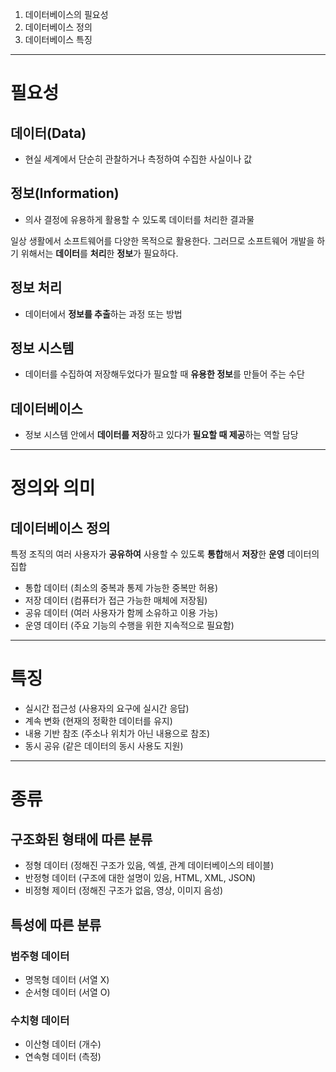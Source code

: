 1. 데이터베이스의 필요성
2. 데이터베이스 정의
3. 데이터베이스 특징

---

# 필요성

## 데이터(Data)
- 현실 세계에서 단순히 관찰하거나 측정하여 수집한 사실이나 값

## 정보(Information)
- 의사 결정에 유용하게 활용할 수 있도록 데이터를 처리한 결과물

일상 생활에서 소프트웨어를 다양한 목적으로 활용한다.
그러므로 소프트웨어 개발을 하기 위해서는 **데이터**를 **처리**한 **정보**가 필요하다.


## 정보 처리
- 데이터에서 **정보를 추출**하는 과정 또는 방법

## 정보 시스템
- 데이터를 수집하여 저장해두었다가 필요할 때 **유용한 정보**를 만들어 주는 수단

## 데이터베이스
- 정보 시스템 안에서 **데이터를 저장**하고 있다가 **필요할 때 제공**하는 역할 담당
---

# 정의와 의미


## 데이터베이스 정의
특정 조직의 여러 사용자가 **공유하여** 사용할 수 있도록 **통합**해서 **저장**한 **운영** 데이터의 집합

- 통합 데이터 (최소의 중복과 통제 가능한 중복만 허용)
- 저장 데이터 (컴퓨터가 접근 가능한 매체에 저장됨)
- 공유 데이터 (여러 사용자가 함께 소유하고 이용 가능)
- 운영 데이터 (주요 기능의 수행을 위한 지속적으로 필요함)
---

# 특징
- 실시간 접근성 (사용자의 요구에 실시간 응답)
- 계속 변화 (현재의 정확한 데이터를 유지)
- 내용 기반 참조 (주소나 위치가 아닌 내용으로 참조)
- 동시 공유 (같은 데이터의 동시 사용도 지원)
---

# 종류

## 구조화된 형태에 따른 분류
- 정형 데이터 (정해진 구조가 있음, 엑셀, 관계 데이터베이스의 테이블)
- 반정형 데이터 (구조에 대한 설명이 있음, HTML, XML, JSON)
- 비정형 제이터 (정해진 구조가 없음, 영상, 이미지 음성)

## 특성에 따른 분류

### 범주형 데이터
- 명목형 데이터 (서열 X)
- 순서형 데이터 (서열 O)

### 수치형 데이터
- 이산형 데이터 (개수)
- 연속형 데이터 (측정)

